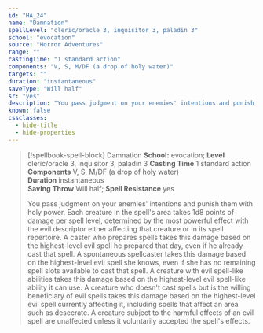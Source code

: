 ```yaml
---
id: "HA_24"
name: "Damnation"
spellLevel: "cleric/oracle 3, inquisitor 3, paladin 3"
school: "evocation"
source: "Horror Adventures"
range: ""
castingTime: "1 standard action"
components: "V, S, M/DF (a drop of holy water)"
targets: ""
duration: "instantaneous"
saveType: "Will half"
sr: "yes"
description: "You pass judgment on your enemies' intentions and punish them with holy power. Each creature in the spell's area takes 1d8 points of damage per spell level, determined by the most powerful effect with the evil descriptor either affecting that creature or in its spell repertoire. A caster who prepares spells takes this damage based on the highest-level evil spell he prepared that day, even if he already cast that spell. A spontaneous spellcaster takes this damage based on the highest-level evil spell she knows, even if she has no remaining spell slots available to cast that spell. A creature with evil spell-like abilities takes this damage based on the highest-level evil spell-like ability it can use. A creature who doesn't cast spells but is the willing beneficiary of evil spells takes this damage based on the highest-level evil spell currently affecting it, including spells that affect an area such as desecrate. A creature subject  to the harmful effects of an evil spell are unaffected unless it voluntarily accepted the spell's effects."
known: false
cssclasses:
  - hide-title
  - hide-properties
---
```


> [!spellbook-spell-block] Damnation
> **School:** evocation; **Level** cleric/oracle 3, inquisitor 3, paladin 3
> **Casting Time** 1 standard action  
> **Components** V, S, M/DF (a drop of holy water)  
> **Duration** instantaneous  
> **Saving Throw** Will half; **Spell Resistance** yes
> 
> You pass judgment on your enemies' intentions and punish them with holy power. Each creature in the spell's area takes 1d8 points of damage per spell level, determined by the most powerful effect with the evil descriptor either affecting that creature or in its spell repertoire. A caster who prepares spells takes this damage based on the highest-level evil spell he prepared that day, even if he already cast that spell. A spontaneous spellcaster takes this damage based on the highest-level evil spell she knows, even if she has no remaining spell slots available to cast that spell. A creature with evil spell-like abilities takes this damage based on the highest-level evil spell-like ability it can use. A creature who doesn't cast spells but is the willing beneficiary of evil spells takes this damage based on the highest-level evil spell currently affecting it, including spells that affect an area such as desecrate. A creature subject  to the harmful effects of an evil spell are unaffected unless it voluntarily accepted the spell's effects.